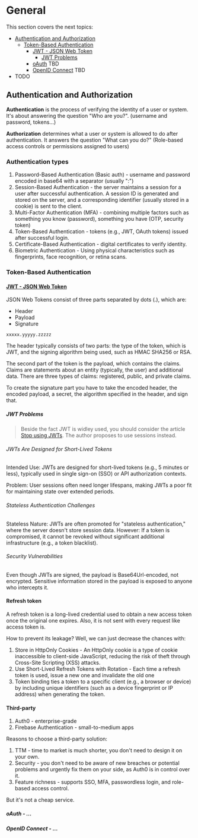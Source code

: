 # General
This section covers the next topics:
- [Authentication and Authorization](#authentication-and-authorization)
  - [Token-Based Authentication](#token-based-authentication)
    - [JWT - JSON Web Token](#jwt---json-web-token)
        - [JWT Problems](#jwt-problems)
    - [oAuth](#oauth---) TBD
    - [OpenID Connect](#openid-connect---) TBD
- TODO

## Authentication and Authorization
**Authentication** is the process of verifying the identity of a user or system. It's about answering the question "Who are you?". (username and password, tokens...)

**Authorization** determines what a user or system is allowed to do after authentication. It answers the question "What can you do?" (Role-based access controls or permissions assigned to users)

### Authentication types
1. Password-Based Authentication (Basic auth) - username and password encoded in base64 with a separator (usually ":")
2. Session-Based Authentication - the server maintains a session for a user after successful authentication. A session ID is generated and stored on the server, and a corresponding identifier (usually stored in a cookie) is sent to the client.
3. Multi-Factor Authentication (MFA) - combining multiple factors such as something you know (password), something you have (OTP, security token)
4. Token-Based Authentication - tokens (e.g., JWT, OAuth tokens) issued after successful login.
5. Certificate-Based Authentication - digital certificates to verify identity.
6. Biometric Authentication - Using physical characteristics such as fingerprints, face recognition, or retina scans.

### Token-Based Authentication
#### [JWT - JSON Web Token](https://jwt.io/introduction)
JSON Web Tokens consist of three parts separated by dots (.), which are:
* Header
* Payload
* Signature

`xxxxx.yyyyy.zzzzz`

The header typically consists of two parts: the type of the token, which is JWT, and the signing algorithm being used, such as HMAC SHA256 or RSA.

The second part of the token is the payload, which contains the claims. Claims are statements about an entity (typically, the user) and additional data. There are three types of claims: registered, public, and private claims.

To create the signature part you have to take the encoded header, the encoded payload, a secret, the algorithm specified in the header, and sign that.


##### JWT Problems

> Beside the fact JWT is widley used, you should consider the article [Stop using JWTs](https://gist.github.com/samsch/0d1f3d3b4745d778f78b230cf6061452). The author proposes to use sessions instead.

###### JWTs Are Designed for Short-Lived Tokens
Intended Use: JWTs are designed for short-lived tokens (e.g., 5 minutes or less), typically used in single sign-on (SSO) or API authorization contexts.

Problem: User sessions often need longer lifespans, making JWTs a poor fit for maintaining state over extended periods.

###### Stateless Authentication Challenges
Stateless Nature: JWTs are often promoted for "stateless authentication," where the server doesn't store session data. However:
If a token is compromised, it cannot be revoked without significant additional infrastructure (e.g., a token blacklist).

###### Security Vulnerabilities
Even though JWTs are signed, the payload is Base64Url-encoded, not encrypted. Sensitive information stored in the payload is exposed to anyone who intercepts it.

#### Refresh token
A refresh token is a long-lived credential used to obtain a new access token once the original one expires. Also, it is not sent with every request
like access token is.

How to prevent its leakage? Well, we can just decrease the chances with:
1. Store in HttpOnly Cookies - An HttpOnly cookie is a type of cookie inaccessible to client-side JavaScript, reducing the risk of theft through Cross-Site Scripting (XSS) attacks.
2. Use Short-Lived Refresh Tokens with Rotation - Each time a refresh token is used, issue a new one and invalidate the old one
3. Token binding ties a token to a specific client (e.g., a browser or device) by including unique identifiers (such as a device fingerprint or IP address) when generating the token.

#### Third-party
1. Auth0 - enterprise-grade
2. Firebase Authentication - small-to-medium apps

Reasons to choose a third-party solution:
1. TTM - time to market is much shorter, you don't need to design it on your own.
2. Security - you don't need to be aware of new breaches or potential problems and urgently fix them
on your side, as Auth0 is in control over it.
3. Feature richness - supports SSO, MFA, passwordless login, and role-based access control.

But it's not a cheap service.

##### oAuth - ...

##### OpenID Connect - ...
